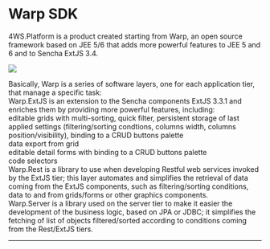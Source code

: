 # Warp SDK

4WS.Platform is a product created starting from Warp, an open source framework based on JEE 5/6 that adds more powerful features to JEE 5 and 6 and to Sencha ExtJS 3.4.

![](http://4wsplatform.org/wp-content/uploads/2018/02/tech.png)

Basically, Warp is a series of software layers, one for each application tier, that manage a specific task:  
Warp.ExtJS is an extension to the Sencha components ExtJS 3.3.1 and enriches them by providing more powerful features, including:  
editable grids with multi-sorting, quick filter, persistent storage of last applied settings \(filtering/sorting condtions, columns width, columns position/visibility\), binding to a CRUD buttons palette  
data export from grid  
editable detail forms with binding to a CRUD buttons palette  
code selectors  
Warp.Rest is a library to use when developing Restful web services invoked by the ExtJS tier; this layer automates and simplifies the retrieval of data coming from the ExtJS components, such as filtering/sorting conditions, data to and from grids/forms or other graphics components.  
Warp.Server is a library used on the server tier to make it easier the development of the business logic, based on JPA or JDBC; it simplifies the fetching of list of objects filtered/sorted according to conditions coming from the Rest/ExtJS tiers.

---



